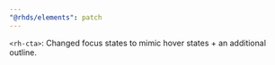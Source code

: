 ```yaml
---
"@rhds/elements": patch
---
```


`<rh-cta>`:  Changed focus states to mimic hover states + an additional outline.
